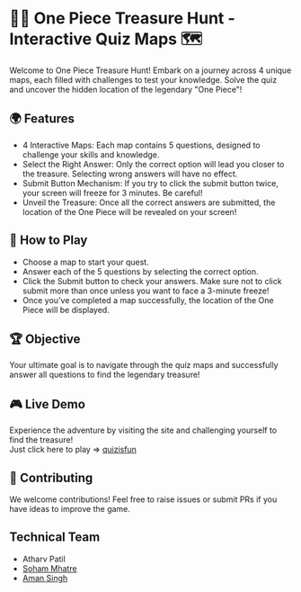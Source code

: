 

# 🏴‍☠️ One Piece Treasure Hunt - Interactive Quiz Maps 🗺️
Welcome to One Piece Treasure Hunt! Embark on a journey across 4 unique maps, each filled with challenges to test your knowledge. Solve the quiz and uncover the hidden location of the legendary "One Piece"!

## 🌍 Features
- 4 Interactive Maps: Each map contains 5 questions, designed to challenge your skills and knowledge.
- Select the Right Answer: Only the correct option will lead you closer to the treasure. Selecting wrong answers will have no effect.
- Submit Button Mechanism:
If you try to click the submit button twice, your screen will freeze for 3 minutes. Be careful!
- Unveil the Treasure: Once all the correct answers are submitted, the location of the One Piece will be revealed on your screen!
## 🚀 How to Play
- Choose a map to start your quest.
- Answer each of the 5 questions by selecting the correct option.
- Click the Submit button to check your answers. Make sure not to click submit more than once unless you want to face a 3-minute freeze!
- Once you've completed a map successfully, the location of the One Piece will be displayed.
## 🏆 Objective
Your ultimate goal is to navigate through the quiz maps and successfully answer all questions to find the legendary treasure!

## 🎮 Live Demo
Experience the adventure by visiting the site and challenging yourself to find the treasure!  
Just click here to play => [quizisfun](https://quizisfun.netlify.app/) 

## 🤝 Contributing
We welcome contributions! Feel free to raise issues or submit PRs if you have ideas to improve the game.

## Technical Team

- Atharv Patil
- [Soham Mhatre](https://github.com/Soham-Mhatre)
- [Aman Singh](https://github.com/SinghAman21)

  
